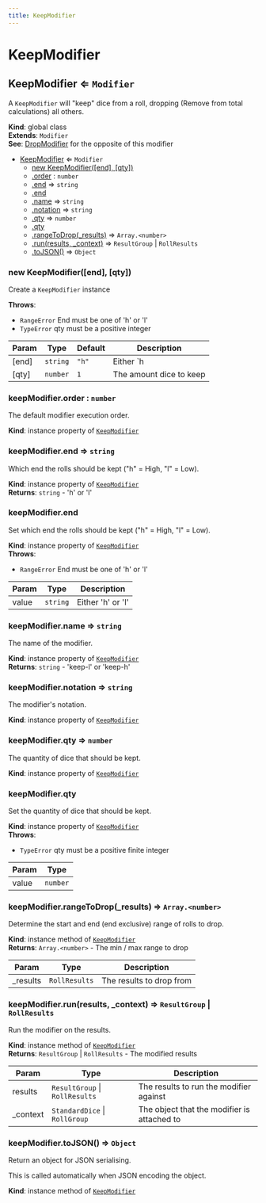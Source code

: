 ```yaml
---
title: KeepModifier
---
```


# KeepModifier

<a name="KeepModifier"></a>

## KeepModifier ⇐ <code>Modifier</code>
A `KeepModifier` will "keep" dice from a roll, dropping (Remove from total calculations) all
others.

**Kind**: global class  
**Extends**: <code>Modifier</code>  
**See**: [DropModifier](DropModifier) for the opposite of this modifier  

* [KeepModifier](#KeepModifier) ⇐ <code>Modifier</code>
    * [new KeepModifier([end], [qty])](#new_KeepModifier_new)
    * [.order](#KeepModifier+order) : <code>number</code>
    * [.end](#KeepModifier+end) ⇒ <code>string</code>
    * [.end](#KeepModifier+end)
    * [.name](#KeepModifier+name) ⇒ <code>string</code>
    * [.notation](#KeepModifier+notation) ⇒ <code>string</code>
    * [.qty](#KeepModifier+qty) ⇒ <code>number</code>
    * [.qty](#KeepModifier+qty)
    * [.rangeToDrop(_results)](#KeepModifier+rangeToDrop) ⇒ <code>Array.&lt;number&gt;</code>
    * [.run(results, _context)](#KeepModifier+run) ⇒ <code>ResultGroup</code> \| <code>RollResults</code>
    * [.toJSON()](#KeepModifier+toJSON) ⇒ <code>Object</code>

<a name="new_KeepModifier_new"></a>

### new KeepModifier([end], [qty])
Create a `KeepModifier` instance

**Throws**:

- <code>RangeError</code> End must be one of 'h' or 'l'
- <code>TypeError</code> qty must be a positive integer


| Param | Type | Default | Description |
| --- | --- | --- | --- |
| [end] | <code>string</code> | <code>&quot;h&quot;</code> | Either `h|l` to keep highest or lowest |
| [qty] | <code>number</code> | <code>1</code> | The amount dice to keep |

<a name="KeepModifier+order"></a>

### keepModifier.order : <code>number</code>
The default modifier execution order.

**Kind**: instance property of [<code>KeepModifier</code>](#KeepModifier)  
<a name="KeepModifier+end"></a>

### keepModifier.end ⇒ <code>string</code>
Which end the rolls should be kept ("h" = High, "l" = Low).

**Kind**: instance property of [<code>KeepModifier</code>](#KeepModifier)  
**Returns**: <code>string</code> - 'h' or 'l'  
<a name="KeepModifier+end"></a>

### keepModifier.end
Set which end the rolls should be kept ("h" = High, "l" = Low).

**Kind**: instance property of [<code>KeepModifier</code>](#KeepModifier)  
**Throws**:

- <code>RangeError</code> End must be one of 'h' or 'l'


| Param | Type | Description |
| --- | --- | --- |
| value | <code>string</code> | Either 'h' or 'l' |

<a name="KeepModifier+name"></a>

### keepModifier.name ⇒ <code>string</code>
The name of the modifier.

**Kind**: instance property of [<code>KeepModifier</code>](#KeepModifier)  
**Returns**: <code>string</code> - 'keep-l' or 'keep-h'  
<a name="KeepModifier+notation"></a>

### keepModifier.notation ⇒ <code>string</code>
The modifier's notation.

**Kind**: instance property of [<code>KeepModifier</code>](#KeepModifier)  
<a name="KeepModifier+qty"></a>

### keepModifier.qty ⇒ <code>number</code>
The quantity of dice that should be kept.

**Kind**: instance property of [<code>KeepModifier</code>](#KeepModifier)  
<a name="KeepModifier+qty"></a>

### keepModifier.qty
Set the quantity of dice that should be kept.

**Kind**: instance property of [<code>KeepModifier</code>](#KeepModifier)  
**Throws**:

- <code>TypeError</code> qty must be a positive finite integer


| Param | Type |
| --- | --- |
| value | <code>number</code> | 

<a name="KeepModifier+rangeToDrop"></a>

### keepModifier.rangeToDrop(_results) ⇒ <code>Array.&lt;number&gt;</code>
Determine the start and end (end exclusive) range of rolls to drop.

**Kind**: instance method of [<code>KeepModifier</code>](#KeepModifier)  
**Returns**: <code>Array.&lt;number&gt;</code> - The min / max range to drop  

| Param | Type | Description |
| --- | --- | --- |
| _results | <code>RollResults</code> | The results to drop from |

<a name="KeepModifier+run"></a>

### keepModifier.run(results, _context) ⇒ <code>ResultGroup</code> \| <code>RollResults</code>
Run the modifier on the results.

**Kind**: instance method of [<code>KeepModifier</code>](#KeepModifier)  
**Returns**: <code>ResultGroup</code> \| <code>RollResults</code> - The modified results  

| Param | Type | Description |
| --- | --- | --- |
| results | <code>ResultGroup</code> \| <code>RollResults</code> | The results to run the modifier against |
| _context | <code>StandardDice</code> \| <code>RollGroup</code> | The object that the modifier is attached to |

<a name="KeepModifier+toJSON"></a>

### keepModifier.toJSON() ⇒ <code>Object</code>
Return an object for JSON serialising.

This is called automatically when JSON encoding the object.

**Kind**: instance method of [<code>KeepModifier</code>](#KeepModifier)  
